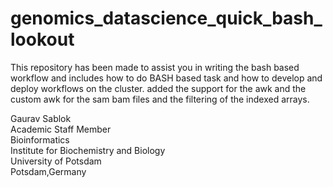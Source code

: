 # genomics_datascience_quick_bash_lookout
This repository has been made to assist you in writing the bash based workflow and includes how to do BASH based task and how to develop and deploy workflows on the cluster. added the support for the awk and the custom awk for the sam bam files and the filtering of the indexed arrays.

Gaurav Sablok \
Academic Staff Member \
Bioinformatics \
Institute for Biochemistry and Biology \
University of Potsdam \
Potsdam,Germany 

